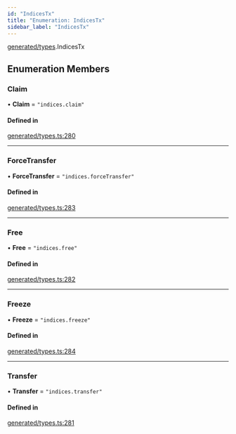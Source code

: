 ```yaml
---
id: "IndicesTx"
title: "Enumeration: IndicesTx"
sidebar_label: "IndicesTx"
---
```


[generated/types](../../../../modules/Generated/Types/Types.md).IndicesTx

## Enumeration Members

### Claim

• **Claim** = ``"indices.claim"``

#### Defined in

[generated/types.ts:280](https://github.com/PolymeshAssociation/polymesh-sdk/blob/15be87e8/src/generated/types.ts#L280)

___

### ForceTransfer

• **ForceTransfer** = ``"indices.forceTransfer"``

#### Defined in

[generated/types.ts:283](https://github.com/PolymeshAssociation/polymesh-sdk/blob/15be87e8/src/generated/types.ts#L283)

___

### Free

• **Free** = ``"indices.free"``

#### Defined in

[generated/types.ts:282](https://github.com/PolymeshAssociation/polymesh-sdk/blob/15be87e8/src/generated/types.ts#L282)

___

### Freeze

• **Freeze** = ``"indices.freeze"``

#### Defined in

[generated/types.ts:284](https://github.com/PolymeshAssociation/polymesh-sdk/blob/15be87e8/src/generated/types.ts#L284)

___

### Transfer

• **Transfer** = ``"indices.transfer"``

#### Defined in

[generated/types.ts:281](https://github.com/PolymeshAssociation/polymesh-sdk/blob/15be87e8/src/generated/types.ts#L281)
